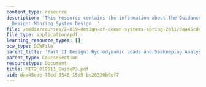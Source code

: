 ```yaml
---
content_type: resource
description: 'This resource contains the information about the Guidance for Part III
  Design: Mooring System Design. '
file: /media/courses/2-019-design-of-ocean-systems-spring-2011/daa45cde78ed954815d5bc28326b0ef7_MIT2_019S11_GuideP3.pdf
file_type: application/pdf
learning_resource_types: []
ocw_type: OCWFile
parent_title: 'Part II Design: Hydrodynamic Loads and Seakeeping Analysis'
parent_type: CourseSection
resourcetype: Document
title: MIT2_019S11_GuideP3.pdf
uid: daa45cde-78ed-9548-15d5-bc28326b0ef7
---
```

